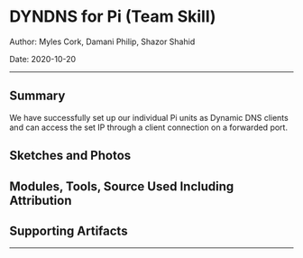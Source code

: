 # DYNDNS for Pi (Team Skill)

Author: Myles Cork, Damani Philip, Shazor Shahid

Date: 2020-10-20

-------

## Summary

We have successfully set up our individual Pi units as Dynamic DNS clients and can access the set IP through a client connection on a forwarded port.

## Sketches and Photos

## Modules, Tools, Source Used Including Attribution

## Supporting Artifacts

-------
